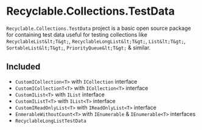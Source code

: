 # Recyclable.Collections.TestData
`Recyclable.Collections.TestData` project is a basic open source package for containing test data useful for testing collections like `RecyclableList&lt;T&gt;`, `RecyclableLongList&lt;T&gt;`, `List&lt;T&gt;`, `SortableList&lt;T&gt;`, `PriorityQueue&lt;T&gt;` &amp; similar.

## Included
* `CustomICollection<T>` with `ICollection` interface
* `CustomICollectionT<T>` with `ICollection<T>` interface
* `CustomIList<T>` with `IList` interface
* `CustomIListT<T>` with `IList<T>` interface
* `CustomIReadOnlyList<T>` with `IReadOnlyList<T>` interface
* `EnmerableWithoutCount<T>` with `IEnumerable` & `IEnumerable<T>` interfaces
* `RecyclableLongListTestData`
